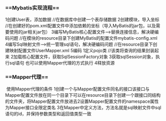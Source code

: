 ### ==Mybatis实现流程==

1创建User表，添加数据 //在数据库中创建一个表存储数据
2创建模块，导入坐标	//在创建好的pom.xml配置文件中添加依赖的坐标（导入MyBatis的jar包，以及需要使用的jar相关jar包）
3编写MyBatis核心配置文件-->替换连接信息，解决硬编码问题	//在模块的resource目录下创建MyBatis的配置文件mybatis-config.xml
4编写Sql映射文件-->统一管理sql语句，解决硬编码问题	//在resource目录下创建映射配置文件UserMapper.xml
5编码
	1定义pojo类  //该类将查询的结果封装起来
	2加载核心配置文件，获取SqlSessionFactory对象
	3获取sqlSession对象，执行sql语句 也可以使用Mapper代理的方式执行
	4释放资源

### ==Mapper代理==

​	使用Mapper代理的条件
​	1创建一个与Mapper配置文件同名的接口该接口与Mapper配置文件放在同一个目录下
​		可以在resource目录下创建一个跟接口同结构的文件夹，将Mapper配置文件放进去
​	2设置Mapper配置文件的namespace属性为Mapper接口全限定类名
​	3在Mapper中定义方法，方法名就是sql映射文件中sql语句的id，并保持参数类型和返回值类型一致